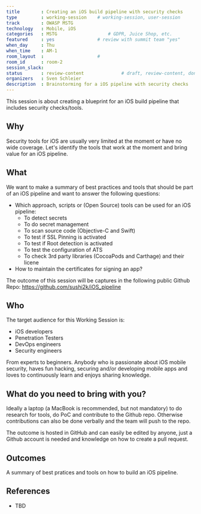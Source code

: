 ```yaml
---
title        : Creating an iOS build pipeline with security checks 
type         : working-session    # working-session, user-session
track        : OWASP MSTG
technology   : Mobile, iOS
categories   : MSTG                   # GDPR, Juice Shop, etc.
featured     : yes                # review with summit team "yes"
when_day     : Thu
when_time    : AM-1
room_layout  :                    #
room_id      : room-2
session_slack:
status       : review-content              # draft, review-content, done
organizers   : Sven Schleier
description  : Brainstorming for a iOS pipeline with security checks
---
```


This session is about creating a blueprint for an iOS build pipeline that includes security checks/tools.

## Why

Security tools for iOS are usually very limited at the moment or have no wide coverage. Let's identify the tools that work at the moment and bring value for an iOS pipeline.

## What

We want to make a summary of best practices and tools that should be part of an iOS pipeline and want to answer the following questions:

- Which approach, scripts or (Open Source) tools can be used for an iOS pipeline:
  - To detect secrets
  - To do secret management
  - To scan source code (Objective-C and Swift)
  - To test if SSL Pinning is activated
  - To test if Root detection is activated
  - To test the configuration of ATS
  - To check 3rd party libraries (CocoaPods and Carthage) and their licene
- How to maintain the certificates for signing an app?

The outcome of this session will be captures in the following public Github Repo: <https://github.com/sushi2k/iOS_pipeline>

## Who

The target audience for this Working Session is:

- iOS developers
- Penetration Testers
- DevOps engineers
- Security engineers

From experts to beginners. Anybody who is passionate about iOS mobile security, haves fun hacking, securing and/or developing mobile apps and loves to continuously learn and enjoys sharing knowledge.

## What do you need to bring with you?

Ideally a laptop (a MacBook is recommended, but not mandatory) to do research for tools, do PoC and contribute to the Github repo. Otherwise contributions can also be done verbally and the team will push to the repo.

The outcome is hosted in GitHub and can easily be edited by anyone, just a Github account is needed and knowledge on how to create a pull request.

## Outcomes

A summary of best pratices and tools on how to build an iOS pipeline.

## References

- TBD
